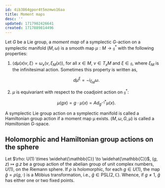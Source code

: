 ```yaml
---
id: 4ib3864gpor4t5mzmwo16aa
title: Moment maps
desc: ''
updated: 1717902426641
created: 1717889814496
---
```


Let $G$ be a Lie group, a _moment map_ of a symplectic $G$-action on a symplectic manifold $(M, \omega)$ is a smooth map $\mu: M \to \mathfrak{g}^*$ with the following properties:

1. $\langle d\mu(x)v, \xi \rangle = \omega_x(v, \xi_M(x))$, for all $x \in M$, $v \in T_xM$ and $\xi \in \mathfrak{g}$, where $\xi_M$ is the infinitesimal action. Sometimes this property is written as,

   $$d\mu^\xi = -i_{\xi_M}\omega.$$

2. $\mu$ is equivariant with respect to the coadjoint action on $\mathfrak{g}^*$:

   $$\mu(gx) = g\cdot \mu(x) = Ad^*_{g^{-1}}\mu(x).$$

A symplectic Lie group action on a symplectic manifold is called a Hamiltonian group action if a moment map µ exists. $(M,\omega, G, \mu)$  is called a _Hamiltonian_ $G$-space.

## Holomorphic and Hamiltonian group actions on the sphere

Let $\rho: U(1) \times \widehat{\mathbb{C}} \to \widehat{\mathbb{C}}$, $(g,z) \mapsto g.z$ be a group action of the abelian group of unit complex numbers, $U(1)$, on the Riemann sphere. If $\rho$ is holomorphic, for each $g \in U(1)$, the map $\hat{g} = \rho(g, \cdot)$ is a Möbius transformation, i.e., $\hat{g} \in \mathrm{PSL}(2,\mathbb{C})$. Whence, if $g \neq 1$, $\hat{g}$ has either one or two fixed points.
